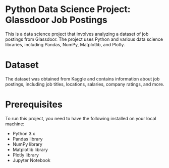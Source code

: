 # Python Data Science Project: Glassdoor Job Postings
This is a data science project that involves analyzing a dataset of job postings from Glassdoor. The project uses Python and various data science libraries, including Pandas, NumPy, Matplotlib, and Plotly.

# Dataset
The dataset was obtained from Kaggle and contains information about job postings, including job titles, locations, salaries, company ratings, and more.

# Prerequisites
To run this project, you need to have the following installed on your local machine:

* Python 3.x
* Pandas library
* NumPy library
* Matplotlib library
* Plotly library
* Jupyter Notebook

